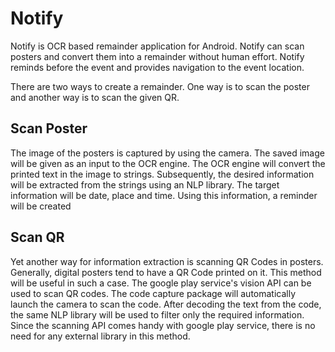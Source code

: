 # Notify
Notify is OCR based remainder application for Android. Notify can scan posters and convert them into a remainder without human effort. Notify reminds before the event and provides navigation to the event location.

There are two ways to create a remainder. One way is to scan the poster and another way is to scan the given QR.

## Scan Poster
The image of the posters is captured by using the camera. The saved image will be given as an input to the OCR engine. The OCR engine will convert the printed text in the image to strings. Subsequently, the desired information will be extracted from the strings using an NLP library. The target information will be date, place and time. Using this information, a reminder will be created

## Scan QR
Yet another way for information extraction is scanning QR Codes in
posters. Generally, digital posters tend to have a QR Code printed on it. This method will be useful in such a case. The google play service's vision API can be used to scan QR codes. The code capture package will automatically launch the camera to scan the code. After decoding the
text from the code, the same NLP library will be used to filter only
the required information. Since the scanning API comes handy with google play service, there is no need for any external library in this method.


